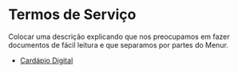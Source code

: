 # Termos de Serviço

Colocar uma descrição explicando que nos preocupamos em fazer documentos de fácil leitura e que separamos por partes do Menur.

- [Cardápio Digital](cardapio)
